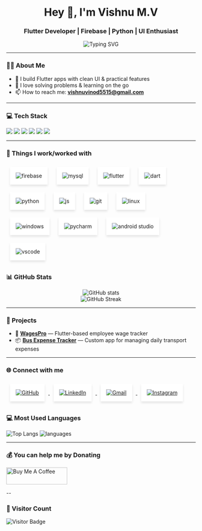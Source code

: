 <h1 align="center">Hey 👋, I'm Vishnu M.V</h1>
<h3 align="center">Flutter Developer | Firebase | Python | UI Enthusiast</h3>

<p align="center">
  <img src="https://readme-typing-svg.demolab.com?font=Fira+Code&size=22&pause=1000&center=true&vCenter=true&width=460&lines=Crafting+Flutter+apps+with+Firebase;Problem+solver+by+logic;Stay+calm%2C+keep+coding+%F0%9F%92%BB" alt="Typing SVG" />
</p>

---

### 👨‍💻 About Me

- 📲 I build Flutter apps with clean UI & practical features
- 🧠 I love solving problems & learning on the go
- 📫 How to reach me: **vishnuvinod5515@gmail.com**

---

### 💻 Tech Stack

<p align="left">
  <img src="https://img.shields.io/badge/Dart-0175C2?style=for-the-badge&logo=dart&logoColor=white"/>
  <img src="https://img.shields.io/badge/Flutter-02569B?style=for-the-badge&logo=flutter&logoColor=white"/>
  <img src="https://img.shields.io/badge/Firebase-FFCA28?style=for-the-badge&logo=firebase&logoColor=black"/>
  <img src="https://img.shields.io/badge/Python-3776AB?style=for-the-badge&logo=python&logoColor=white"/>
  <img src="https://img.shields.io/badge/GitHub-181717?style=for-the-badge&logo=github&logoColor=white"/>
  <img src="https://img.shields.io/badge/SQL-4479A1?style=for-the-badge&logo=mysql&logoColor=white"/>
</p>

---
### 🚀 Things I work/worked with

<div align="left">

  <img src="https://img.icons8.com/color/48/firebase.png" alt="firebase" style="margin:10px; padding:15px; background-color:#fff; border-radius:0px; box-shadow: 0 4px 6px rgba(0,0,0,0.1);" />

  <img src="https://img.icons8.com/color/48/mysql-logo.png" alt="mysql" style="margin:10px; padding:15px; background-color:#fff; border-radius:0px; box-shadow: 0 4px 6px rgba(0,0,0,0.1);" />

  <img src="https://img.icons8.com/fluency/48/flutter.png" alt="flutter" style="margin:10px; padding:15px; background-color:#fff; border-radius:0px; box-shadow: 0 4px 6px rgba(0,0,0,0.1);" />

  <img src="https://img.icons8.com/color/48/dart.png" alt="dart" style="margin:10px; padding:15px; background-color:#fff; border-radius:0px; box-shadow: 0 4px 6px rgba(0,0,0,0.1);" />

  <img src="https://img.icons8.com/color/48/python.png" alt="python" style="margin:10px; padding:15px; background-color:#fff; border-radius:0px; box-shadow: 0 4px 6px rgba(0,0,0,0.1);" />

  <img src="https://img.icons8.com/color/48/javascript--v1.png" alt="js" style="margin:10px; padding:15px; background-color:#fff; border-radius:0px; box-shadow: 0 4px 6px rgba(0,0,0,0.1);" />

  <img src="https://img.icons8.com/color/48/git.png" alt="git" style="margin:10px; padding:15px; background-color:#fff; border-radius:0px; box-shadow: 0 4px 6px rgba(0,0,0,0.1);" />

  <img src="https://img.icons8.com/ios-filled/48/linux.png" alt="linux" style="margin:10px; padding:15px; background-color:#fff; border-radius:0px; box-shadow: 0 4px 6px rgba(0,0,0,0.1);" />

  <img src="https://img.icons8.com/color/48/windows-10.png" alt="windows" style="margin:10px; padding:15px; background-color:#fff; border-radius:0px; box-shadow: 0 4px 6px rgba(0,0,0,0.1);" />

  <img src="https://img.icons8.com/color/48/pycharm.png" alt="pycharm" style="margin:10px; padding:15px; background-color:#fff; border-radius:0px; box-shadow: 0 4px 6px rgba(0,0,0,0.1);" />

  <img src="https://img.icons8.com/color/48/android-studio--v2.png" alt="android studio" style="margin:10px; padding:15px; background-color:#fff; border-radius:0px; box-shadow: 0 4px 6px rgba(0,0,0,0.1);" />

  <img src="https://img.icons8.com/color/48/visual-studio-code-2019.png" alt="vscode" style="margin:10px; padding:15px; background-color:#fff; border-radius:0px; box-shadow: 0 4px 6px rgba(0,0,0,0.1);" />

</div>

### 📊 GitHub Stats

<p align="center">
  <img src="https://github-readme-stats.vercel.app/api?username=VISHNUMV&show_icons=true&theme=radical" alt="GitHub stats" />
  <br />
  <img src="https://github-readme-streak-stats.herokuapp.com/?user=VISHNUMV&theme=radical" alt="GitHub Streak" />
  <br />
</p>

---

### 🚀 Projects

- 🧾 [**WagesPro**](https://github.com/VISHNUMV/wagespro) — Flutter-based employee wage tracker
- 📦 [**Bus Expense Tracker**](https://github.com/VISHNUMV/bus-tracker) — Custom app for managing daily transport expenses

---

### 🌐 Connect with me

<div align="left">

  <a href="https://github.com/vishnuvmv">
    <img src="https://img.icons8.com/ios-filled/48/github.png" alt="GitHub" style="margin:10px; padding:15px; background:#fff; border-radius:0px; box-shadow:0 4px 6px rgba(0,0,0,0.1);" />
  </a>

  <a href="https://www.linkedin.com/in/vishnu-m-v-34536a251">
    <img src="https://img.icons8.com/color/48/linkedin.png" alt="LinkedIn" style="margin:10px; padding:15px; background:#fff; border-radius:0px; box-shadow:0 4px 6px rgba(0,0,0,0.1);" />
  </a>

  <a href="mailto:vishnuvinod5515@gmail.com">
    <img src="https://img.icons8.com/color/48/gmail-new.png" alt="Gmail" style="margin:10px; padding:15px; background:#fff; border-radius:0px; box-shadow:0 4px 6px rgba(0,0,0,0.1);" />
  </a>

  <a href="https://www.instagram.com/__vixnuu/">
    <img src="https://img.icons8.com/color/48/instagram-new.png" alt="Instagram" style="margin:10px; padding:15px; background:#fff; border-radius:0px; box-shadow:0 4px 6px rgba(0,0,0,0.1);" />
  </a>

</div>



### 💻 Most Used Languages

![Top Langs](https://github-readme-stats.vercel.app/api/top-langs/?username=ViShNuMv07&layout=donut&theme=dark&bg_color=000000)
<img src="https://github-profile-summary-cards.vercel.app/api/cards/repos-per-language?username=vishnuvmv&theme=github_dark" alt="languages" />

---
### 💰 You can help me by Donating

<p align="left">
  <a href="https://coff.ee/vishnumv07" target="_blank">
    <img src="https://cdn.buymeacoffee.com/buttons/v2/default-yellow.png" alt="Buy Me A Coffee" style="height: 45px; width: 162px;" >
  </a>
</p>


--

### 👀 Visitor Count

![Visitor Badge](https://komarev.com/ghpvc/?username=vishnuvmv&style=flat-square&color=blue)
